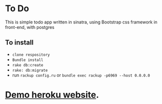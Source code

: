 # To Do
This is simple todo app written in sinatra, using Bootstrap css framework in front-end, with postgres


## To install
- ``clone respository``
- ``Bundle install``
- ``rake db:create``
- ``rake: db:migrate``
- run ``rackup config.ru`` or ``bundle exec rackup -p6969 --host 0.0.0.0``
#  [Demo heroku website](https://to-do-tasker.herokuapp.com/).
